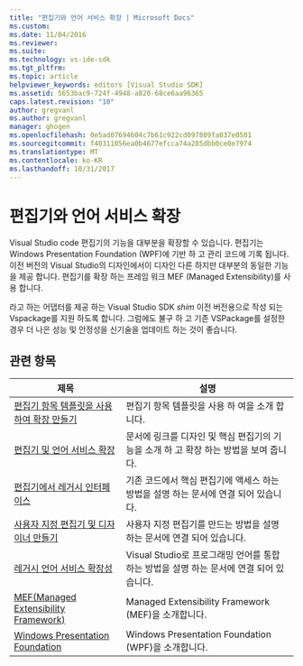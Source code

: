 ```yaml
---
title: "편집기와 언어 서비스 확장 | Microsoft Docs"
ms.custom: 
ms.date: 11/04/2016
ms.reviewer: 
ms.suite: 
ms.technology: vs-ide-sdk
ms.tgt_pltfrm: 
ms.topic: article
helpviewer_keywords: editors [Visual Studio SDK]
ms.assetid: 5653bac9-724f-4948-a820-68ce6aa96365
caps.latest.revision: "10"
author: gregvanl
ms.author: gregvanl
manager: ghogen
ms.openlocfilehash: 0e5ad07694604c7b61c922cd097809fa037e0501
ms.sourcegitcommit: f40311056ea0b4677efcca74a285dbb0ce0e7974
ms.translationtype: MT
ms.contentlocale: ko-KR
ms.lasthandoff: 10/31/2017
---
```

# <a name="editor-and-language-service-extensions"></a>편집기와 언어 서비스 확장
Visual Studio code 편집기의 기능을 대부분을 확장할 수 있습니다. 편집기는 Windows Presentation Foundation (WPF)에 기반 하 고 관리 코드에 기록 됩니다. 이전 버전의 Visual Studio의 디자인에서이 디자인 다른 하지만 대부분의 동일한 기능을 제공 합니다. 편집기를 확장 하는 프레임 워크 MEF (Managed Extensibility)를 사용 합니다.  
  
 라고 하는 어댑터를 제공 하는 Visual Studio SDK *shim* 이전 버전용으로 작성 되는 Vspackage를 지원 하도록 합니다. 그럼에도 불구 하 고 기존 VSPackage를 설정한 경우 더 나은 성능 및 안정성을 신기술을 업데이트 하는 것이 좋습니다.  
  
## <a name="related-topics"></a>관련 항목  
  
|제목|설명|  
|-----------|-----------------|  
|[편집기 항목 템플릿을 사용하여 확장 만들기](../extensibility/creating-an-extension-with-an-editor-item-template.md)|편집기 항목 템플릿을 사용 하 여을 소개 합니다.|  
|[편집기 및 언어 서비스 확장](../extensibility/extending-the-editor-and-language-services.md)|문서에 링크를 디자인 및 핵심 편집기의 기능을 소개 하 고 확장 하는 방법을 보여 줍니다.|  
|[편집기에서 레거시 인터페이스](../extensibility/legacy-interfaces-in-the-editor.md)|기존 코드에서 핵심 편집기에 액세스 하는 방법을 설명 하는 문서에 연결 되어 있습니다.|  
|[사용자 지정 편집기 및 디자이너 만들기](../extensibility/creating-custom-editors-and-designers.md)|사용자 지정 편집기를 만드는 방법을 설명 하는 문서에 연결 되어 있습니다.|  
|[레거시 언어 서비스 확장성](../extensibility/internals/legacy-language-service-extensibility.md)|Visual Studio로 프로그래밍 언어를 통합 하는 방법을 설명 하는 문서에 연결 되어 있습니다.|  
|[MEF(Managed Extensibility Framework)](/dotnet/framework/mef/index)|Managed Extensibility Framework (MEF)을 소개합니다.|  
|[Windows Presentation Foundation](/dotnet/framework/wpf/index)|Windows Presentation Foundation (WPF)을 소개합니다.|
